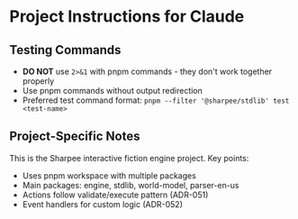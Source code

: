 # Project Instructions for Claude

## Testing Commands

- **DO NOT** use `2>&1` with pnpm commands - they don't work together properly
- Use pnpm commands without output redirection
- Preferred test command format: `pnpm --filter '@sharpee/stdlib' test <test-name>`

## Project-Specific Notes

This is the Sharpee interactive fiction engine project. Key points:
- Uses pnpm workspace with multiple packages
- Main packages: engine, stdlib, world-model, parser-en-us
- Actions follow validate/execute pattern (ADR-051)
- Event handlers for custom logic (ADR-052)